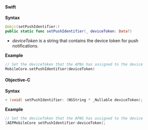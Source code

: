 #### Swift

**Syntax**

```swift
@objc(setPushIdentifier:)
public static func setPushIdentifier(_ deviceToken: Data?)
```

* _deviceToken_  is a string that contains the device token for push notifications.

**Example**

```swift
// Set the deviceToken that the APNs has assigned to the device
MobileCore.setPushIdentifier(deviceToken)
```

#### Objective-C

**Syntax**

```objectivec
+ (void) setPushIdentifier: (NSString * _Nullable deviceToken);
```

**Example**

```objectivec
// Set the deviceToken that the APNS has assigned to the device
[AEPMobileCore setPushIdentifier:deviceToken];
```